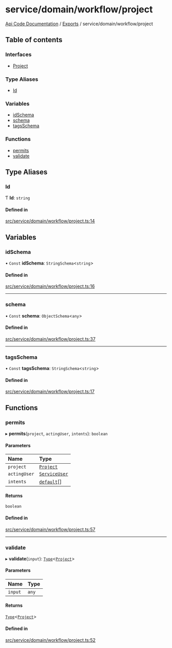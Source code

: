 # service/domain/workflow/project
 
[Api Code Documentation](../README.md) / [Exports](../modules.md) / service/domain/workflow/project

## Table of contents

### Interfaces

- [Project](../interfaces/service_domain_workflow_project.Project.md)

### Type Aliases

- [Id](service_domain_workflow_project.md#id)

### Variables

- [idSchema](service_domain_workflow_project.md#idschema)
- [schema](service_domain_workflow_project.md#schema)
- [tagsSchema](service_domain_workflow_project.md#tagsschema)

### Functions

- [permits](service_domain_workflow_project.md#permits)
- [validate](service_domain_workflow_project.md#validate)

## Type Aliases

### Id

Ƭ **Id**: `string`

#### Defined in

[src/service/domain/workflow/project.ts:14](https://github.com/openkfw/TruBudget/blob/90402cb/api/src/service/domain/workflow/project.ts#L14)

## Variables

### idSchema

• `Const` **idSchema**: `StringSchema`\<`string`\>

#### Defined in

[src/service/domain/workflow/project.ts:16](https://github.com/openkfw/TruBudget/blob/90402cb/api/src/service/domain/workflow/project.ts#L16)

___

### schema

• `Const` **schema**: `ObjectSchema`\<`any`\>

#### Defined in

[src/service/domain/workflow/project.ts:37](https://github.com/openkfw/TruBudget/blob/90402cb/api/src/service/domain/workflow/project.ts#L37)

___

### tagsSchema

• `Const` **tagsSchema**: `StringSchema`\<`string`\>

#### Defined in

[src/service/domain/workflow/project.ts:17](https://github.com/openkfw/TruBudget/blob/90402cb/api/src/service/domain/workflow/project.ts#L17)

## Functions

### permits

▸ **permits**(`project`, `actingUser`, `intents`): `boolean`

#### Parameters

| Name | Type |
| :------ | :------ |
| `project` | [`Project`](../interfaces/service_domain_workflow_project.Project.md) |
| `actingUser` | [`ServiceUser`](../interfaces/service_domain_organization_service_user.ServiceUser.md) |
| `intents` | [`default`](authz_intents.md#default)[] |

#### Returns

`boolean`

#### Defined in

[src/service/domain/workflow/project.ts:57](https://github.com/openkfw/TruBudget/blob/90402cb/api/src/service/domain/workflow/project.ts#L57)

___

### validate

▸ **validate**(`input`): [`Type`](result.md#type)\<[`Project`](../interfaces/service_domain_workflow_project.Project.md)\>

#### Parameters

| Name | Type |
| :------ | :------ |
| `input` | `any` |

#### Returns

[`Type`](result.md#type)\<[`Project`](../interfaces/service_domain_workflow_project.Project.md)\>

#### Defined in

[src/service/domain/workflow/project.ts:52](https://github.com/openkfw/TruBudget/blob/90402cb/api/src/service/domain/workflow/project.ts#L52)

